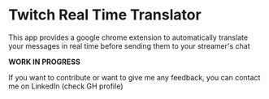 # Twitch Real Time Translator

This app provides a google chrome extension to automatically translate your messages in real time before sending them to your streamer's chat

**WORK IN PROGRESS**

If you want to contribute or want to give me any feedback, you can contact me on LinkedIn (check GH profile)
